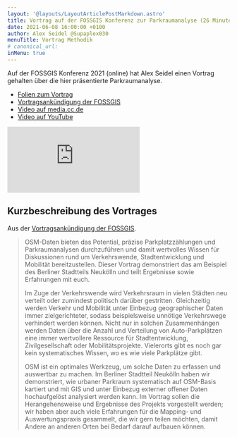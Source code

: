 ```yaml
---
layout: '@layouts/LayoutArticlePostMarkdown.astro'
title: Vortrag auf der FOSSGIS Konferenz zur Parkraumanalyse (26 Minuten)
date: 2021-06-08 16:00:00 +0100
author: Alex Seidel @Supaplex030
menuTitle: Vortrag Methodik
# canonical_url:
inMenu: true
---
```


Auf der FOSSGIS Konferenz 2021 (online) hat Alex Seidel einen Vortrag gehalten über die hier präsentierte Parkraumanalyse.

- [Folien zum Vortrag](https://pretalx.com/media/fossgis2021/submissions/ZA7MQV/resources/Folien_Parkraumanalysen_OSM_c9W1yhz.pdf)
- [Vortragsankündigung der FOSSGIS](https://pretalx.com/fossgis2021/talk/ZA7MQV/)
- [Video auf media.cc.de](https://media.ccc.de/v/fossgis2021-9026-parkplatzzhlung-und-parkraumanalysen-auf-osm-basis)
- [Video auf YouTube](https://www.youtube.com/watch?v=Y6RKFe8EPFA)

<div class="aspect-w-16 aspect-h-9 w-full mt-10">
<iframe class="" src="https://media.ccc.de/v/fossgis2021-9026-parkplatzzhlung-und-parkraumanalysen-auf-osm-basis/oembed" frameborder="0" allowfullscreen></iframe>
</div>

## Kurzbeschreibung des Vortrages

Aus der [Vortragsankündigung der FOSSGIS](https://pretalx.com/fossgis2021/talk/ZA7MQV/).

> OSM-Daten bieten das Potential, präzise Parkplatzzählungen und Parkraumanalysen durchzuführen und damit wertvolles Wissen für Diskussionen rund um Verkehrswende, Stadtentwicklung und Mobilität bereitzustellen. Dieser Vortrag demonstriert das am Beispiel des Berliner Stadtteils Neukölln und teilt Ergebnisse sowie Erfahrungen mit euch.
>
> Im Zuge der Verkehrswende wird Verkehrsraum in vielen Städten neu verteilt oder zumindest politisch darüber gestritten. Gleichzeitig werden Verkehr und Mobilität unter Einbezug geographischer Daten immer zielgerichteter, sodass beispielsweise unnötige Verkehrswege verhindert werden können. Nicht nur in solchen Zusammenhängen werden Daten über die Anzahl und Verteilung von Auto-Parkplätzen eine immer wertvollere Ressource für Stadtentwicklung, Zivilgesellschaft oder Mobilitätsprojekte. Vielerorts gibt es noch gar kein systematisches Wissen, wo es wie viele Parkplätze gibt.
>
> OSM ist ein optimales Werkzeug, um solche Daten zu erfassen und auswertbar zu machen. Im Berliner Stadtteil Neukölln haben wir demonstriert, wie urbaner Parkraum systematisch auf OSM-Basis kartiert und mit GIS und unter Einbezug externer offener Daten hochaufgelöst analysiert werden kann. Im Vortrag sollen die Herangehensweise und Ergebnisse des Projekts vorgestellt werden; wir haben aber auch viele Erfahrungen für die Mapping- und Auswertungspraxis gesammelt, die wir gern teilen möchten, damit Andere an anderen Orten bei Bedarf darauf aufbauen können.
